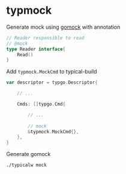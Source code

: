 # typmock

Generate mock using [gomock](https://github.com/golang/mock) with annotation

```go
// Reader responsible to read
// @mock
type Reader interface{
    Read()
}
```

Add `typmock.MockCmd` to typical-build
```go
var descriptor = typgo.Descriptor{

    // ...

	Cmds: []typgo.Cmd{

        // ...
        
		// mock
		&typmock.MockCmd{},
	},
}
```

Generate gomock
```bash
./typicalw mock
```